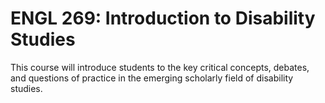 # ENGL 269: Introduction to Disability Studies

This course will introduce students to the key critical concepts, debates, and questions of practice in the emerging scholarly field of disability studies.